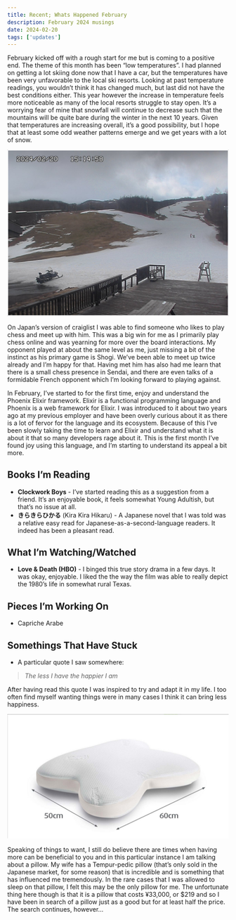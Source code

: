 ```yaml
---
title: Recent; Whats Happened February
description: February 2024 musings
date: 2024-02-20
tags: ['updates']
---
```


February kicked off with a rough start for me but is coming to a positive end. The theme of this month has been “low temperatures”. I had planned on getting a lot skiing done now that I have a car, but the temperatures have been very unfavorable to the local ski resorts. Looking at past temperature readings, you wouldn’t think it has changed much, but last did not have the best conditions either. This year however the increase in temperature feels more noticeable as many of the local resorts struggle to stay open. It’s a worrying fear of mine that snowfall will continue to decrease such that the mountains will be quite bare during the winter in the next 10 years. Given that temperatures are increasing overall, it’s a good possibility, but I hope that at least some odd weather patterns emerge and we get years with a lot of snow.

<!-- image -->
![Screenshot of Mountain Cam at Eboshi](./eboshi-snow.png)

On Japan’s version of craiglist I was able to find someone who likes to play chess and meet up with him. This was a big win for me as I primarily play chess online and was yearning for more over the board interactions. My opponent played at about the same level as me, just missing a bit of the instinct as his primary game is Shogi. We’ve been able to meet up twice already and I’m happy for that. Having met him has also had me learn that there is a small chess presence in Sendai, and there are even talks of a formidable French opponent which I’m looking forward to playing against.

In February, I’ve started to for the first time, enjoy and understand the Phoenix Elixir framework. Elixir is a functional programming language and Phoenix is a web framework for Elixir. I was introduced to it about two years ago at my previous employer and have been overly curious about it as there is a lot of fervor for the language and its ecosystem. Because of this I’ve been slowly taking the time to learn and Elixir and understand what it is about it that so many developers rage about it. This is the first month I’ve found joy using this language, and I’m starting to understand its appeal a bit more.

## Books I’m Reading

- **Clockwork Boys** - I’ve started reading this as a suggestion from a friend. It’s an enjoyable book, it feels somewhat Young Adultish, but that’s no issue at all.
- **きらきらひかる** (Kira Kira Hikaru) - A Japanese novel that I was told was a relative easy read for Japanese-as-a-second-language readers. It indeed has been a pleasant read.

## What I’m Watching/Watched

- **Love & Death (HBO)** - I binged this true story drama in a few days. It was okay, enjoyable. I liked the the way the film was able to really depict the 1980’s life in somewhat rural Texas.

## Pieces I’m Working On

- Capriche Arabe

## Somethings That Have Stuck

- A particular quote I saw somewhere:
> *The less I have the happier I am*

After having read this quote I was inspired to try and adapt it in my life. I too often find myself wanting things were in many cases I think it can bring less happiness.

<!-- Image -->
![Catalog picture of the Tempur Pedic pillow I want](./tempur-pillow.png)

Speaking of things to want, I still do believe there are times when having more can be beneficial to you and in this particular instance I am talking about a pillow. My wife has a Tempur-pedic pillow (that’s only sold in the Japanese market, for some reason) that is incredible and is something that has influenced me tremendously. In the rare cases that I was allowed to sleep on that pillow, I felt this may be the only pillow for me. The unfortunate thing here though is that it is a pillow that costs ¥33,000, or $219 and so I have been in search of a pillow just as a good but for at least half the price. The search continues, however…
